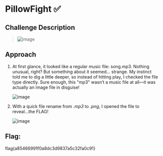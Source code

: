 # PillowFight ✅

## Challenge Description
> ![image](https://github.com/user-attachments/assets/ed488619-05c7-4c9d-b40f-a350d761df7d)
  

## Approach
1. At first glance, it looked like a regular music file: song.mp3. Nothing unusual, right? But something about it seemed… strange. My instinct told me to dig a little deeper, so instead of hitting play, I checked the file type directly.
   Sure enough, this "mp3" wasn’t a music file at all—it was actually an image file in disguise!

   ![image](https://github.com/user-attachments/assets/e15d5b53-cb5f-4752-875b-030b769f97dc)
   
2. With a quick file rename from *.mp3* to *.png*, I opened the file to reveal...the FLAG!
   
   ![image](https://github.com/user-attachments/assets/ba96912f-dcaa-4777-ad15-da42be9ea4e0)
   
## Flag: 
flag{a85466991f0a8dc3d9837a5c32fa0c91}
